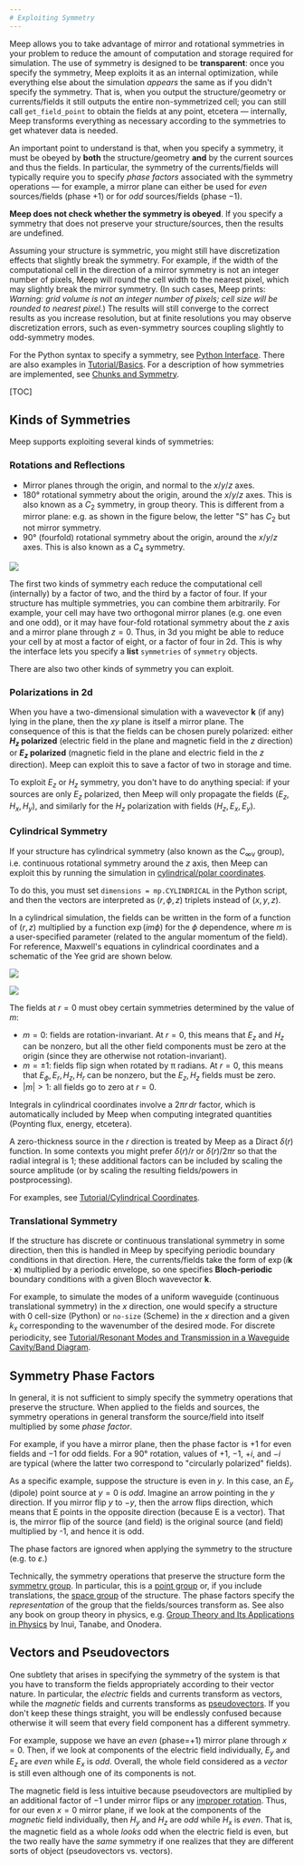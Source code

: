 ```yaml
---
# Exploiting Symmetry
---
```


Meep allows you to take advantage of mirror and rotational symmetries in your problem to reduce the amount of computation and storage required for simulation. The use of symmetry is designed to be **transparent**: once you specify the symmetry, Meep exploits it as an internal optimization, while everything else about the simulation *appears* the same as if you didn't specify the symmetry. That is, when you output the structure/geometry or currents/fields it still outputs the entire non-symmetrized cell; you can still call `get_field_point` to obtain the fields at any point, etcetera &mdash; internally, Meep transforms everything as necessary according to the symmetries to get whatever data is needed.

An important point to understand is that, when you specify a symmetry, it must be obeyed by **both** the structure/geometry **and** by the current sources and thus the fields. In particular, the symmetry of the currents/fields will typically require you to specify *phase factors* associated with the symmetry operations &mdash; for example, a mirror plane can either be used for *even* sources/fields (phase +1) or for *odd* sources/fields (phase −1).

**Meep does not check whether the symmetry is obeyed**. If you specify a symmetry that does not preserve your structure/sources, then the results are undefined.

Assuming your structure is symmetric, you might still have discretization effects that slightly break the symmetry.   For example, if the width of the computational cell in the direction of a mirror symmetry is not an integer number of pixels, Meep will round the cell width to the nearest pixel, which may slightly break the mirror symmetry.  (In such cases, Meep prints: *Warning: grid volume is not an integer number of pixels; cell size will be rounded to nearest pixel.*)  The results will still converge to the correct results as you increase resolution, but at finite resolutions you may observe discretization errors, such as even-symmetry sources coupling slightly to odd-symmetry modes.

For the Python syntax to specify a symmetry, see [Python Interface](Python_User_Interface.md#symmetry). There are also examples in [Tutorial/Basics](Python_Tutorials/Basics.md#exploiting-symmetry). For a description of how symmetries are implemented, see [Chunks and Symmetry](Chunks_and_Symmetry.md).

[TOC]

Kinds of Symmetries
-------------------

Meep supports exploiting several kinds of symmetries:

### Rotations and Reflections

-   Mirror planes through the origin, and normal to the $x$/$y$/$z$ axes.
-   180° rotational symmetry about the origin, around the $x$/$y$/$z$ axes. This is also known as a $C_2$ symmetry, in group theory. This is different from a mirror plane: e.g. as shown in the figure below, the letter "S" has $C_2$ but not mirror symmetry.
-   90° (fourfold) rotational symmetry about the origin, around the $x$/$y$/$z$ axes. This is also known as a $C_4$ symmetry.


![](images/C2_symmetry.png#center)


The first two kinds of symmetry each reduce the computational cell (internally) by a factor of two, and the third by a factor of four. If your structure has multiple symmetries, you can combine them arbitrarily. For example, your cell may have two orthogonal mirror planes (e.g. one even and one odd), or it may have four-fold rotational symmetry about the $z$ axis and a mirror plane through $z=0$. Thus, in 3d you might be able to reduce your cell by at most a factor of eight, or a factor of four in 2d. This is why the interface lets you specify a **list** `symmetries` of `symmetry` objects.

There are also two other kinds of symmetry you can exploit.

### Polarizations in 2d

When you have a two-dimensional simulation with a wavevector $\mathbf{k}$ (if any) lying in the plane, then the $xy$ plane is itself a mirror plane. The consequence of this is that the fields can be chosen purely polarized: either **$H_z$ polarized** (electric field in the plane and magnetic field in the $z$ direction) or **$E_z$ polarized** (magnetic field in the plane and electric field in the $z$ direction). Meep can exploit this to save a factor of two in storage and time.

To exploit $E_z$ or $H_z$ symmetry, you don't have to do anything special: if your sources are only $E_z$ polarized, then Meep will only propagate the fields $(E_z,H_x,H_y)$, and similarly for the $H_z$ polarization with fields $(H_z,E_x,E_y)$.

### Cylindrical Symmetry

If your structure has cylindrical symmetry (also known as the $C_{\infty\mathrm{v}}$ group), i.e. continuous rotational symmetry around the $z$ axis, then Meep can exploit this by running the simulation in [cylindrical/polar coordinates](https://en.wikipedia.org/wiki/Cylindrical_coordinate_system).

To do this, you must set `dimensions = mp.CYLINDRICAL` in the Python script, and then the vectors are interpreted as $(r,\phi,z)$ triplets instead of $(x,y,z)$.

In a cylindrical simulation, the fields can be written in the form of a function of $(r,z)$ multiplied by a function $\exp(im\phi)$ for the $\phi$ dependence, where $m$ is a user-specified parameter (related to the angular momentum of the field). For reference, Maxwell's equations in cylindrical coordinates and a schematic of the Yee grid are shown below.

![](images/Maxwell_equations_cylindrical.png#center)

![](images/Yee_grid_cylindrical.png#center)

The fields at $r = 0$ must obey certain symmetries determined by the value of $m$:

* $m = 0$: fields are rotation-invariant. At $r = 0$, this means that $E_z$ and $H_z$ can be nonzero, but all the other field components must be zero at the origin (since they are otherwise not rotation-invariant).
* $m = \pm 1$: fields flip sign when rotated by π radians. At $r = 0$, this means that $E_\phi, E_r, H_z, H_r$ can be nonzero, but the $E_z, H_z$ fields must be zero.
* $|m| > 1$: all fields go to zero at $r = 0$.

Integrals in cylindrical coordinates involve a $2 \pi r \, dr$ factor, which is automatically included by Meep when
computing integrated quantities (Poynting flux, energy, etcetera).

A zero-thickness source in the $r$ direction is treated by Meep as a Diract $\delta(r)$ function.  In some contexts you might prefer $\delta(r)/r$ or $\delta(r)/2\pi r$ so that the radial integral is 1; these additional factors can be included by scaling the source amplitude (or by scaling the resulting fields/powers in postprocessing).

For examples, see [Tutorial/Cylindrical Coordinates](Python_Tutorials/Cylindrical_Coordinates.md).

### Translational Symmetry

If the structure has discrete or continuous translational symmetry in some direction, then this is handled in Meep by specifying periodic boundary conditions in that direction. Here, the currents/fields take the form of $\exp(i\mathbf{k}\cdot\mathbf{x})$ multiplied by a periodic envelope, so one specifies **Bloch-periodic** boundary conditions with a given Bloch wavevector $\mathbf{k}$.

For example, to simulate the modes of a uniform waveguide (continuous translational symmetry) in the $x$ direction, one would specify a structure with 0 cell-size (Python) or `no-size` (Scheme) in the $x$ direction and a given $k_x$ corresponding to the wavenumber of the desired mode. For discrete periodicity, see [Tutorial/Resonant Modes and Transmission in a Waveguide Cavity/Band Diagram](Python_Tutorials/Resonant_Modes_and_Transmission_in_a_Waveguide_Cavity.md#band-diagram).

Symmetry Phase Factors
----------------------

In general, it is not sufficient to simply specify the symmetry operations that preserve the structure. When applied to the fields and sources, the symmetry operations in general transform the source/field into itself multiplied by some *phase factor*.

For example, if you have a mirror plane, then the phase factor is +1 for even fields and −1 for odd fields. For a 90° rotation, values of +1, −1, +*i*, and −*i* are typical (where the latter two correspond to "circularly polarized" fields).

As a specific example, suppose the structure is even in $y$. In this case, an $E_y$ (dipole) point source at $y=0$ is *odd*. Imagine an arrow pointing in the $y$ direction. If you mirror flip $y$ to $-y$, then the arrow flips direction, which means that E points in the opposite direction (because E is a vector).  That is, the mirror flip of the source (and field) is the original source (and field) multiplied by -1, and hence it is odd.

The phase factors are ignored when applying the symmetry to the structure (e.g. to $\varepsilon$.)

Technically, the symmetry operations that preserve the structure form the [symmetry group](https://en.wikipedia.org/wiki/Symmetry_group). In particular, this is a [point group](https://en.wikipedia.org/wiki/Point_group) or, if you include translations, the [space group](https://en.wikipedia.org/wiki/Space_group) of the structure. The phase factors specify the *representation* of the group that the fields/sources transform as. See also any book on group theory in physics, e.g. [Group Theory and Its Applications in Physics](http://www.springer.com/us/book/9783540604457) by Inui, Tanabe, and Onodera.

Vectors and Pseudovectors
-------------------------

One subtlety that arises in specifying the symmetry of the system is that you have to transform the fields appropriately according to their vector nature. In particular, the *electric* fields and currents transform as vectors, while the *magnetic* fields and currents transforms as [pseudovectors](https://en.wikipedia.org/wiki/pseudovector). If you don't keep these things straight, you will be endlessly confused because otherwise it will seem that every field component has a different symmetry.

For example, suppose we have an *even* (phase=+1) mirror plane through $x=0$. Then, if we look at components of the electric field individually, $E_y$ and $E_z$ are *even* while $E_x$ is *odd*. Overall, the whole field considered as a *vector* is still even although one of its components is not.

The magnetic field is less intuitive because pseudovectors are multiplied by an additional factor of −1 under mirror flips or any [improper rotation](https://en.wikipedia.org/wiki/improper_rotation). Thus, for our even $x=0$ mirror plane, if we look at the components of the *magnetic* field individually, then $H_y$ and $H_z$ are *odd* while $H_x$ is *even*. That is, the magnetic field as a whole *looks* odd when the electric field is even, but the two really have the *same* symmetry if one realizes that they are different sorts of object (pseudovectors vs. vectors).
